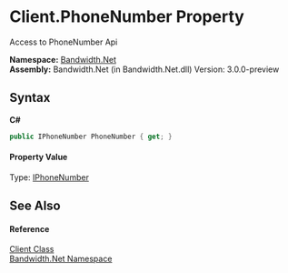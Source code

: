 ﻿# Client.PhoneNumber Property 
 

Access to PhoneNumber Api

**Namespace:**&nbsp;<a href ="N_Bandwidth_Net.md">Bandwidth.Net</a><br />**Assembly:**&nbsp;Bandwidth.Net (in Bandwidth.Net.dll) Version: 3.0.0-preview

## Syntax

**C#**<br />
``` C#
public IPhoneNumber PhoneNumber { get; }
```


#### Property Value
Type: <a href ="T_Bandwidth_Net_Api_IPhoneNumber.md">IPhoneNumber</a>

## See Also


#### Reference
<a href ="T_Bandwidth_Net_Client.md">Client Class</a><br /><a href ="N_Bandwidth_Net.md">Bandwidth.Net Namespace</a><br />